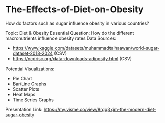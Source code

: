 # The-Effects-of-Diet-on-Obesity

How do factors such as sugar influence obesity in various countries?

Topic: Diet & Obesity Essential Question: How do the different macronutrients influence obesity rates Data Sources:

- https://www.kaggle.com/datasets/muhammadtalhaawan/world-sugar-dataset-2018-2024 (CSV)
- https://ncdrisc.org/data-downloads-adiposity.html (CSV)

Potential Visualizations:

- Pie Chart
- Bar/Line Graphs
- Scatter Plots
- Heat Maps
- Time Series Graphs

Presentation Link: https://my.visme.co/view/8rgq3xjm-the-modern-diet-sugar-obesity
